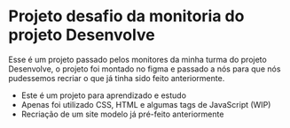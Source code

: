 # Projeto desafio da monitoria do projeto Desenvolve

Esse é um projeto passado pelos monitores da minha turma do projeto Desenvolve, o projeto foi montado no figma e passado a nós para que nós pudessemos recriar o que já tinha sido feito anteriormente.

- Este é um projeto para aprendizado e estudo
- Apenas foi utilizado CSS, HTML e algumas tags de JavaScript (WIP)
- Recriação de um site modelo já pré-feito anteriormente